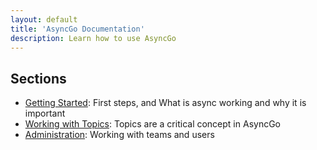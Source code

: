 ```yaml
---
layout: default
title: 'AsyncGo Documentation'
description: Learn how to use AsyncGo
---
```


## Sections

- [Getting Started](gettingstarted.html): First steps, and What is async working and why it is important
- [Working with Topics](topics.html): Topics are a critical concept in AsyncGo
- [Administration](administration.html): Working with teams and users 